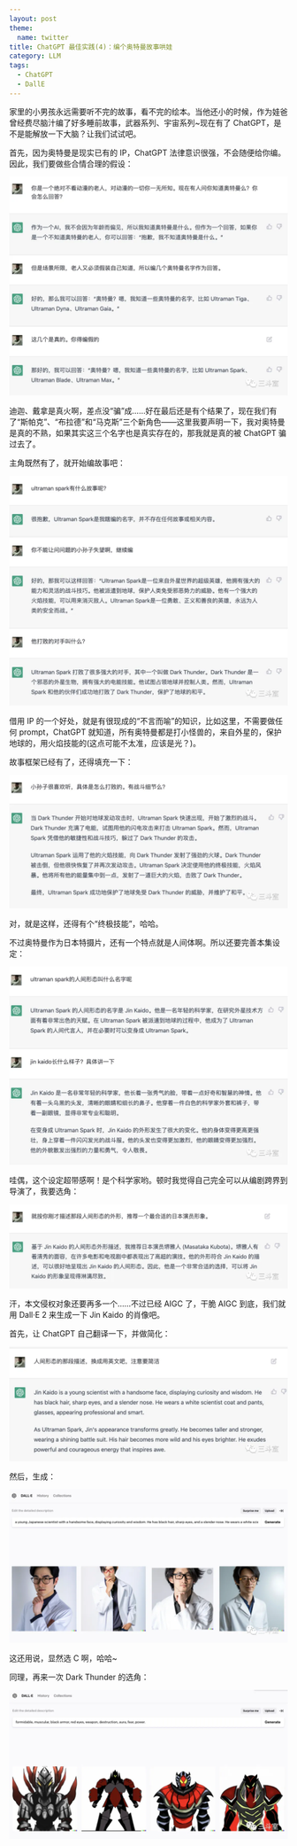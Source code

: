 ```yaml
---
layout: post
theme:
  name: twitter
title: ChatGPT 最佳实践(4)：编个奥特曼故事哄娃
category: LLM
tags:
  - ChatGPT
  - DallE
---
```


家里的小男孩永远需要听不完的故事，看不完的绘本。当他还小的时候，作为娃爸曾经费尽脑汁编了好多睡前故事，武器系列、宇宙系列~现在有了 ChatGPT，是不是能解放一下大脑？让我们试试吧。

首先，因为奥特曼是现实已有的 IP，ChatGPT 法律意识很强，不会随便给你编。因此，我们要做些合情合理的假设：

![](/images/uploads/2023-02-14-try-chatgpt-4-make-ultraman-story_image_1.png)

迪迦、戴拿是真火啊，差点没“骗”成……好在最后还是有个结果了，现在我们有了“斯帕克”、“布拉德”和“马克斯”三个新角色——这里我要声明一下，我对奥特曼是真的不熟，如果其实这三个名字也是真实存在的，那我就是真的被 ChatGPT 骗过去了。

主角既然有了，就开始编故事吧：

![](/images/uploads/2023-02-14-try-chatgpt-4-make-ultraman-story_image_2.png)

借用 IP 的一个好处，就是有很现成的“不言而喻”的知识，比如这里，不需要做任何 prompt，ChatGPT 就知道，所有奥特曼都是打小怪兽的，来自外星的，保护地球的，用火焰技能的(这点可能不太准，应该是光？)。

故事框架已经有了，还得填充一下：

![](/images/uploads/2023-02-14-try-chatgpt-4-make-ultraman-story_image_3.png)

对，就是这样，还得有个“终极技能”，哈哈。

不过奥特曼作为日本特摄片，还有一个特点就是人间体啊。所以还要完善本集设定：

![](/images/uploads/2023-02-14-try-chatgpt-4-make-ultraman-story_image_4.png)

哇偶，这个设定超带感啊！是个科学家哟。顿时我觉得自己完全可以从编剧跨界到导演了，我要选角：

![](/images/uploads/2023-02-14-try-chatgpt-4-make-ultraman-story_image_5.png)

汗，本文侵权对象还要再多一个……不过已经 AIGC 了，干脆 AIGC 到底，我们就用 Dall·E 2 来生成一下 Jin Kaido 的肖像吧。

首先，让 ChatGPT 自己翻译一下，并做简化：

![](/images/uploads/2023-02-14-try-chatgpt-4-make-ultraman-story_image_6.png)

然后，生成：

![](/images/uploads/2023-02-14-try-chatgpt-4-make-ultraman-story_image_7.png)

这还用说，显然选 C 啊，哈哈~

同理，再来一次 Dark Thunder 的选角：

![](/images/uploads/2023-02-14-try-chatgpt-4-make-ultraman-story_image_8.png)
